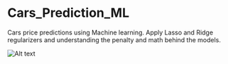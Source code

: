 # Cars_Prediction_ML
Cars price predictions using Machine learning. Apply Lasso and Ridge regularizers and understanding the penalty and math behind the models.


![Alt text](https://www.pdkmotors.com.br/assets/img/albuns/album_468/album-S63_AMG_Coupe-5d850652e7c00.jpg "Mercedão")
